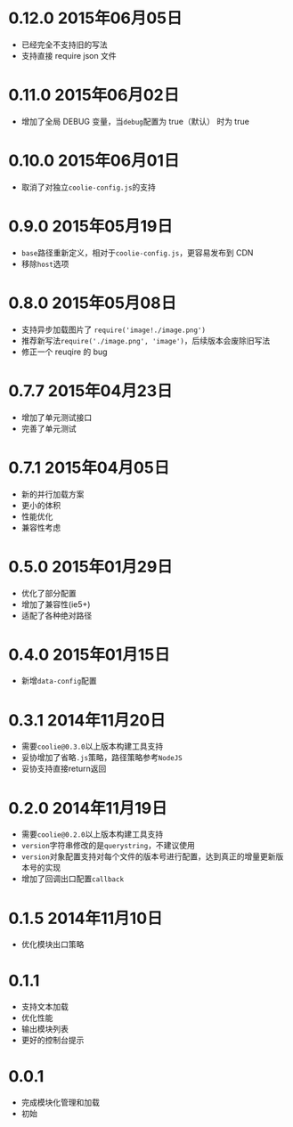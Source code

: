 # 0.12.0 2015年06月05日
- 已经完全不支持旧的写法
- 支持直接 require json 文件


# 0.11.0 2015年06月02日
- 增加了全局 DEBUG 变量，当`debug`配置为 true（默认） 时为 true


# 0.10.0 2015年06月01日
- 取消了对独立`coolie-config.js`的支持


# 0.9.0 2015年05月19日
- `base`路径重新定义，相对于`coolie-config.js`，更容易发布到 CDN
- 移除`host`选项


# 0.8.0 2015年05月08日
- 支持异步加载图片了 `require('image!./image.png')`
- 推荐新写法`require('./image.png', 'image')`，后续版本会废除旧写法
- 修正一个 reuqire 的 bug


# 0.7.7 2015年04月23日
- 增加了单元测试接口
- 完善了单元测试


# 0.7.1 2015年04月05日
- 新的并行加载方案
- 更小的体积
- 性能优化
- 兼容性考虑


# 0.5.0 2015年01月29日
- 优化了部分配置
- 增加了兼容性(ie5+)
- 适配了各种绝对路径


# 0.4.0 2015年01月15日
- 新增`data-config`配置


# 0.3.1 2014年11月20日
- 需要`coolie@0.3.0`以上版本构建工具支持
- 妥协增加了省略`.js`策略，路径策略参考`NodeJS`
- 妥协支持直接return返回


# 0.2.0 2014年11月19日
- 需要`coolie@0.2.0`以上版本构建工具支持
- `version`字符串修改的是`querystring`，不建议使用
- `version`对象配置支持对每个文件的版本号进行配置，达到真正的增量更新版本号的实现
- 增加了回调出口配置`callback`


# 0.1.5 2014年11月10日
- 优化模块出口策略


# 0.1.1
- 支持文本加载
- 优化性能
- 输出模块列表
- 更好的控制台提示


# 0.0.1
- 完成模块化管理和加载
- 初始